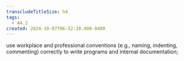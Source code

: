 ```yaml
---
transcludeTitleSize: h4
tags:
  - A4.2
created: 2024-10-07T06:52:18.000-0400
---
```

use workplace and professional conventions (e.g., naming, indenting, commenting) correctly to write programs and internal documentation;